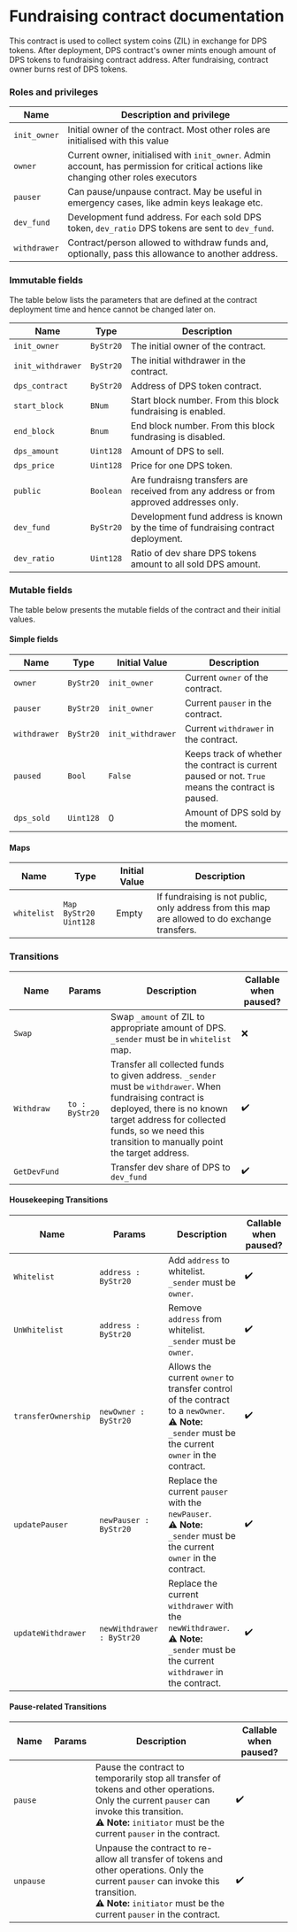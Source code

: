 # Fundraising contract documentation

This contract is used to collect system coins (ZIL) in exchange for DPS tokens.
After deployment, DPS contract's owner mints enough amount of DPS tokens to fundraising contract address.
After fundraising, contract owner burns rest of DPS tokens.

### Roles and privileges

| Name | Description and privilege |
|--|--|
| `init_owner`      | Initial owner of the contract. Most other roles are initialised with this value |
| `owner`           | Current owner, initialised with `init_owner`. Admin account, has permission for critical actions like changing other roles executors |
| `pauser`          | Can pause/unpause contract. May be useful in emergency cases, like admin keys leakage etc. |
| `dev_fund`        | Development fund address. For each sold DPS token, `dev_ratio` DPS tokens are sent to `dev_fund`. |
| `withdrawer`      | Contract/person allowed to withdraw funds and, optionally, pass this allowance to another address. |

### Immutable fields

The table below lists the parameters that are defined at the contract deployment time and hence cannot be changed later on.

| Name | Type | Description |
|--|--|--|
|`init_owner`   | `ByStr20` | The initial owner of the contract. |
|`init_withdrawer`|`ByStr20`| The initial withdrawer in the contract. |
|`dps_contract` | `ByStr20` | Address of DPS token contract. |
|`start_block`  | `BNum`    | Start block number. From this block fundraising is enabled. |
|`end_block`    | `Bnum`    | End block number. From this block fundrasing is disabled. |
|`dps_amount`   | `Uint128` | Amount of DPS to sell. |
|`dps_price`    | `Uint128` | Price for one DPS token. |
|`public`       | `Boolean` | Are fundraisng transfers are received from any address or from approved addresses only. |
|`dev_fund`     | `ByStr20` | Development fund address is known by the time of fundraising contract deployment. |
|`dev_ratio`    | `Uint128` | Ratio of dev share DPS tokens amount to all sold DPS amount.

### Mutable fields

The table below presents the mutable fields of the contract and their initial values.

#### Simple fields

| Name | Type | Initial Value |Description |
|--|--|--|--|
|`owner`        | `ByStr20` | `init_owner`  | Current `owner` of the contract. |
|`pauser`       | `ByStr20` | `init_owner`  | Current `pauser` in the contract. |
|`withdrawer`   | `ByStr20` | `init_withdrawer` | Current `withdrawer` in the contract. |
|`paused`       | `Bool`    | `False`       | Keeps track of whether the contract is current paused or not. `True` means the contract is paused. |
|`dps_sold`     | `Uint128` | 0             | Amount of DPS sold by the moment. |

#### Maps

| Name | Type | Initial Value |Description |
|--|--|--|--|
|`whitelist`          | `Map ByStr20 Uint128` | Empty | If fundraising is not public, only address from this map are allowed to do exchange transfers. |

### Transitions

| Name | Params | Description | Callable when paused? |
|--|--|--|--|
|`Swap`|        | Swap `_amount` of ZIL to appropriate amount of DPS. `_sender` must be in `whitelist` map. | :x: |
|`Withdraw`| `to : ByStr20` | Transfer all collected funds to given address. `_sender` must be `withdrawer`. When fundraising contract is deployed, there is no known target address for collected funds, so we need this transition to manually point the target address. | :heavy_check_mark: |
|`GetDevFund`|  | Transfer dev share of DPS to `dev_fund` | :heavy_check_mark: |

#### Housekeeping Transitions

| Name | Params | Description | Callable when paused? |
|--|--|--|--|
|`Whitelist`| `address : ByStr20` | Add `address` to whitelist. `_sender` must be `owner`. | :heavy_check_mark: |
|`UnWhitelist`| `address : ByStr20` | Remove `address` from whitelist. `_sender` must be `owner`. | :heavy_check_mark: |
|`transferOwnership`|`newOwner : ByStr20`|Allows the current `owner` to transfer control of the contract to a `newOwner`. <br>  :warning: **Note:** `_sender` must be the current `owner` in the contract.  | :heavy_check_mark: |
|`updatePauser`| `newPauser : ByStr20` |  Replace the current `pauser` with the `newPauser`.  <br>  :warning: **Note:** `_sender` must be the current `owner` in the contract. | :heavy_check_mark: |
|`updateWithdrawer`| `newWithdrawer : ByStr20` | Replace the current `withdrawer` with the `newWithdrawer`. <br>  :warning: **Note:** `_sender` must be the current `withdrawer` in the contract. | :heavy_check_mark: |

#### Pause-related Transitions

| Name | Params | Description | Callable when paused? |
|--|--|--|--|
|`pause`|  | Pause the contract to temporarily stop all transfer of tokens and other operations. Only the current `pauser` can invoke this transition.  <br>  :warning: **Note:** `initiator` must be the current `pauser` in the contract.  | :heavy_check_mark: |
|`unpause`|  | Unpause the contract to re-allow all transfer of tokens and other operations. Only the current `pauser` can invoke this transition.  <br>  :warning: **Note:** `initiator` must be the current `pauser` in the contract.  | :heavy_check_mark: |
